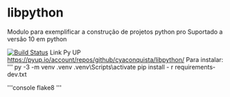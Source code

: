 # libpython
Modulo para exemplificar a construção de projetos python pro
Suportado a versão 10 em python

[![Build Status](https://app.travis-ci.com/cyaconquista/libpython.svg?branch=main)](https://app.travis-ci.com/cyaconquista/libpython)
Link Py UP
https://pyup.io/account/repos/github/cyaconquista/libpython/
Para instalar:
'''
py -3 -m venv .venv
.venv\Scripts\activate
pip install - r requirements-dev.txt

'''console
flake8
'''

